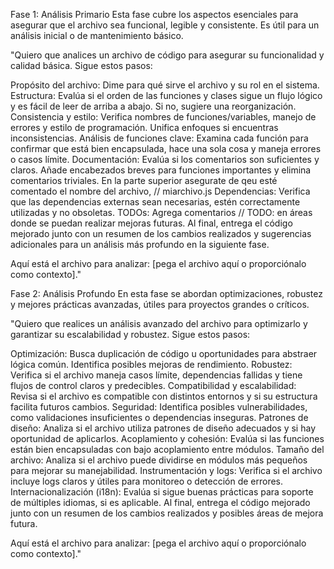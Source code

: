 Fase 1: Análisis Primario
Esta fase cubre los aspectos esenciales para asegurar que el archivo sea funcional, legible y consistente. Es útil para un análisis inicial o de mantenimiento básico.

"Quiero que analices un archivo de código para asegurar su funcionalidad y calidad básica. Sigue estos pasos:

Propósito del archivo: Dime para qué sirve el archivo y su rol en el sistema.
Estructura: Evalúa si el orden de las funciones y clases sigue un flujo lógico y es fácil de leer de arriba a abajo. Si no, sugiere una reorganización.
Consistencia y estilo: Verifica nombres de funciones/variables, manejo de errores y estilo de programación. Unifica enfoques si encuentras inconsistencias.
Análisis de funciones clave: Examina cada función para confirmar que está bien encapsulada, hace una sola cosa y maneja errores o casos límite.
Documentación: Evalúa si los comentarios son suficientes y claros. Añade encabezados breves para funciones importantes y elimina comentarios triviales. En la parte superior asegurate de qeu esté comentado el nombre del archivo, // miarchivo.js
Dependencias: Verifica que las dependencias externas sean necesarias, estén correctamente utilizadas y no obsoletas.
TODOs: Agrega comentarios // TODO: en áreas donde se puedan realizar mejoras futuras.
Al final, entrega el código mejorado junto con un resumen de los cambios realizados y sugerencias adicionales para un análisis más profundo en la siguiente fase.

Aquí está el archivo para analizar: [pega el archivo aquí o proporciónalo como contexto]."





Fase 2: Análisis Profundo
En esta fase se abordan optimizaciones, robustez y mejores prácticas avanzadas, útiles para proyectos grandes o críticos.

"Quiero que realices un análisis avanzado del archivo para optimizarlo y garantizar su escalabilidad y robustez. Sigue estos pasos:

Optimización: Busca duplicación de código u oportunidades para abstraer lógica común. Identifica posibles mejoras de rendimiento.
Robustez: Verifica si el archivo maneja casos límite, dependencias fallidas y tiene flujos de control claros y predecibles.
Compatibilidad y escalabilidad: Revisa si el archivo es compatible con distintos entornos y si su estructura facilita futuros cambios.
Seguridad: Identifica posibles vulnerabilidades, como validaciones insuficientes o dependencias inseguras.
Patrones de diseño: Analiza si el archivo utiliza patrones de diseño adecuados y si hay oportunidad de aplicarlos.
Acoplamiento y cohesión: Evalúa si las funciones están bien encapsuladas con bajo acoplamiento entre módulos.
Tamaño del archivo: Analiza si el archivo puede dividirse en módulos más pequeños para mejorar su manejabilidad.
Instrumentación y logs: Verifica si el archivo incluye logs claros y útiles para monitoreo o detección de errores.
Internacionalización (i18n): Evalúa si sigue buenas prácticas para soporte de múltiples idiomas, si es aplicable.
Al final, entrega el código mejorado junto con un resumen de los cambios realizados y posibles áreas de mejora futura.

Aquí está el archivo para analizar: [pega el archivo aquí o proporciónalo como contexto]."

